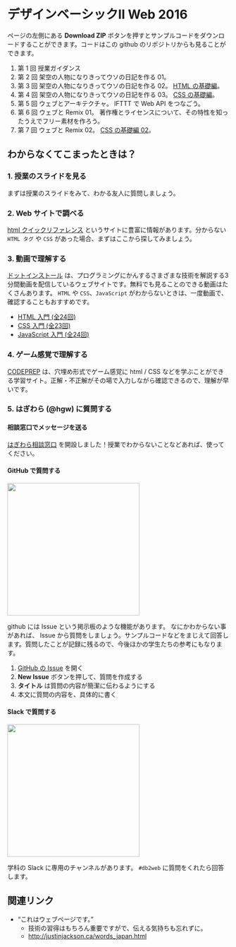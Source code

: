 # デザインベーシックⅡ Web 2016

ページの左側にある **Download ZIP** ボタンを押すとサンプルコードをダウンロードすることができます。コードはこの github のリポジトリからも見ることができます。

1. 第 1 回 授業ガイダンス
1. 第 2 回 架空の人物になりきってウソの日記を作る 01。
1. 第 3 回 架空の人物になりきってウソの日記を作る 02。 [HTML の基礎編](http://integrated-design.jp/DB2web/2016/unit/03-html/)。
1. 第 4 回 架空の人物になりきってウソの日記を作る 03。 [CSS の基礎編](http://integrated-design.jp/DB2web/2016/unit/04-html-css/)。
1. 第 5 回 ウェブとアーキテクチャ。 IFTTT で Web API をつなごう。
1. 第 6 回 ウェブと Remix 01。 著作権とライセンスについて、その特性を知ったうえでフリー素材を作ろう。
1. 第 7 回 ウェブと Remix 02。 [CSS の基礎編 02](http://integrated-design.jp/DB2web/2016/unit/07-html-css-2/)。

## わからなくてこまったときは？

### 1. 授業のスライドを見る

まずは授業のスライドをみて、わかる友人に質問しましょう。

### 2. Web サイトで調べる

[html クイックリファレンス](http://www.htmq.com/) というサイトに豊富に情報があります。分からない `HTML タグ` や `CSS` があった場合、まずはここから探してみましょう。



### 3. 動画で理解する

[ドットインストール](http://dotinstall.com/) は、プログラミングにかんするさまざまな技術を解説する3分間動画を配信しているウェブサイトです。無料でも見ることのできる動画はたくさんあります。 `HTML` や `CSS`、`JavaScript` がわからないときは、一度動画で、確認することもおすすめです。


- [HTML 入門 \(全24回\)](http://dotinstall.com/lessons/basic_html_v3)
- [CSS 入門 \(全23回\)](http://dotinstall.com/lessons/basic_css_v3)
- [JavaScript 入門 \(全24回\)](http://dotinstall.com/lessons/basic_javascript_v2)


### 4. ゲーム感覚で理解する

[CODEPREP](http://codeprep.jp/) は、穴埋め形式でゲーム感覚に html / CSS などを学ぶことができる学習サイト。正解・不正解がその場で入力しながら確認できるので、理解が早いです。



### 5. はぎわら (@hgw) に質問する

#### 相談窓口でメッセージを送る

[はぎわら相談窓口](http://goo.gl/forms/bZHp6F4GFldfXht32) を開設しました！授業でわからないことなどあれば、使ってください。


#### GitHub で質問する

<img src="https://cloud.githubusercontent.com/assets/333662/14760720/47e0f740-0986-11e6-86fe-3c4c3bd62281.png" width="300">

github には Issue という掲示板のような機能があります。
なにかわからない事があれば、 Issue から質問をしましょう。サンプルコードなどをまじえて回答します。質問したことが記録に残るので、今後ほかの学生たちの参考にもなります。

1. [GitHub の Issue](https://github.com/integrated-design/2016-db2-web/issues) を開く
1. **New Issue** ボタンを押して、質問を作成する
1. **タイトル** は質問の内容が簡潔に伝わるようにする
1. 本文に質問の内容を、具体的に書く



#### Slack で質問する

<img src="https://cloud.githubusercontent.com/assets/333662/14760736/c357e122-0986-11e6-9253-123e1c7fa732.png" width="300">

学科の Slack に専用のチャンネルがあります。 `#db2web` に質問をくれたら回答します。


## 関連リンク
- “これはウェブページです。”
  - 技術の習得はもちろん重要ですがで、伝える気持ちも忘れずに。
  - http://justinjackson.ca/words_japan.html
